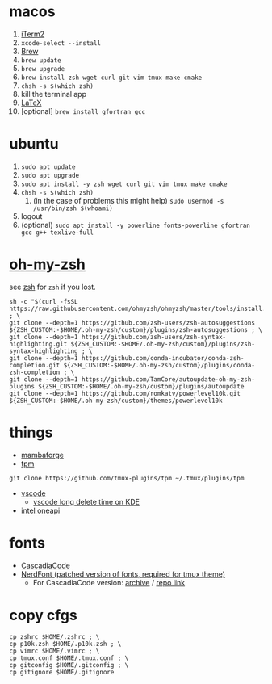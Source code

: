 # macos
1. [iTerm2](https://iterm2.com)
2. `xcode-select --install`
3. [Brew](https://brew.sh)
4. `brew update`
5. `brew upgrade`
6. `brew install zsh wget curl git vim tmux make cmake`
7. `chsh -s $(which zsh)`
8. kill the terminal app
9.  [LaTeX](http://www.tug.org/mactex/)
10. [optional] `brew install gfortran gcc`


# ubuntu 
1. `sudo apt update`
2. `sudo apt upgrade`
3. `sudo apt install -y zsh wget curl git vim tmux make cmake`
4. `chsh -s $(which zsh)`
   1. (in the case of problems this might help) `sudo usermod -s /usr/bin/zsh $(whoami)`
5. logout
6. (optional) `sudo apt install -y powerline fonts-powerline gfortran gcc g++ texlive-full`


# [oh-my-zsh](https://github.com/ohmyzsh/ohmyzsh#basic-installation)
see [zsh](https://github.com/ohmyzsh/ohmyzsh/wiki/Installing-ZSH) for `zsh` if you lost.
```
sh -c "$(curl -fsSL https://raw.githubusercontent.com/ohmyzsh/ohmyzsh/master/tools/install.sh)" ; \
git clone --depth=1 https://github.com/zsh-users/zsh-autosuggestions ${ZSH_CUSTOM:-$HOME/.oh-my-zsh/custom}/plugins/zsh-autosuggestions ; \
git clone --depth=1 https://github.com/zsh-users/zsh-syntax-highlighting.git ${ZSH_CUSTOM:-$HOME/.oh-my-zsh/custom}/plugins/zsh-syntax-highlighting ; \
git clone --depth=1 https://github.com/conda-incubator/conda-zsh-completion.git ${ZSH_CUSTOM:-$HOME/.oh-my-zsh/custom}/plugins/conda-zsh-completion ; \
git clone --depth=1 https://github.com/TamCore/autoupdate-oh-my-zsh-plugins ${ZSH_CUSTOM:-$HOME/.oh-my-zsh/custom}/plugins/autoupdate
git clone --depth=1 https://github.com/romkatv/powerlevel10k.git ${ZSH_CUSTOM:-$HOME/.oh-my-zsh/custom}/themes/powerlevel10k
```


# things
* [mambaforge](https://github.com/conda-forge/miniforge#mambaforge)  
* [tpm](https://github.com/tmux-plugins/tpm)  
```
git clone https://github.com/tmux-plugins/tpm ~/.tmux/plugins/tpm
```  
* [vscode](https://code.visualstudio.com)  
  * [vscode long delete time on KDE](https://jamezrin.name/fix-visual-studio-code-freezing-when-deleting)  
* [intel oneapi](https://software.intel.com/content/www/us/en/develop/tools/oneapi/all-toolkits.html)  


# fonts
* [CascadiaCode](https://github.com/microsoft/cascadia-code)
* [NerdFont (patched version of fonts, required for tmux theme)](https://github.com/ryanoasis/nerd-fonts)
  * For CascadiaCode version: [archive](https://github.com/ryanoasis/nerd-fonts/releases/latest) / [repo link](https://github.com/ryanoasis/nerd-fonts/tree/master/patched-fonts/CascadiaCode)

# copy cfgs
```
cp zshrc $HOME/.zshrc ; \
cp p10k.zsh $HOME/.p10k.zsh ; \
cp vimrc $HOME/.vimrc ; \
cp tmux.conf $HOME/.tmux.conf ; \
cp gitconfig $HOME/.gitconfig ; \
cp gitignore $HOME/.gitignore
```
